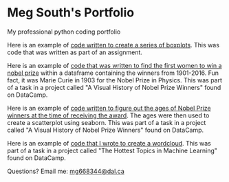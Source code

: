 # Meg South's Portfolio
My professional python coding portfolio

Here is an example of [code written to create a series of boxplots](boxplot.md). This was code that was written as part of an assignment.

Here is an example of [code that was written to find the first women to win a nobel prize](first_woman_nobel.md) within a dataframe containing the winners from 1901-2016. Fun fact, it was Marie Curie in 1903 for the Nobel Prize in Physics. This was part of a task in a project called "A Visual History of Nobel Prize Winners" found on DataCamp.

Here is an example of [code written to figure out the ages of Nobel Prize winners at the time of receiving the award](age_nobel_winners.md). The ages were then used to create a scatterplot using seaborn. This was part of a task in a project called "A Visual History of Nobel Prize Winners" found on DataCamp.

Here is an example of [code that I wrote to create a wordcloud](wordcloud.md). This was part of a task in a project called "The Hottest Topics in Machine Learning" found on DataCamp.


Questions? Email me:
[mg668344@dal.ca](mailto:mg668344@dal.ca)
